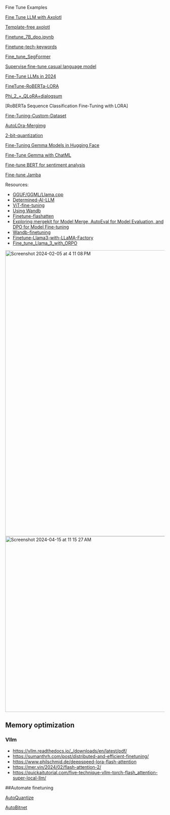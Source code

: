 Fine Tune Examples

[Fine Tune LLM with Axolotl](https://github.com/andysingal/llm-course/blob/main/llama_finetune/Fine_tune_LLMs_with_Axolotl.ipynb)

[Template-free axolotl](https://hamel.dev/notes/llm/finetuning/09_template_free.html)

[Finetune_7B_dpo.ipynb](https://github.com/andysingal/llm-course/blob/main/llama_finetune/Finetune_7B_dpo.ipynb)

[Finetune-tech-keywords](https://github.com/andysingal/llm-course/blob/main/llama_finetune/finetune_tech_keywords.ipynb)

[Fine_tune_SegFormer](https://github.com/andysingal/llm-course/blob/main/llama_finetune/Fine_tune_SegFormer_on_custom_dataset.ipynb)

[Supervise fine-tune casual language model](https://www.kaggle.com/code/aisuko/supervise-fine-tune-casual-language-model)

[Fine-Tune LLMs in 2024](https://www.determined.ai/blog/llm-finetuning)

[FineTune-RoBERTa-LORA](https://new.qq.com/rain/a/20240213A02E8M00)

[Phi_2_+_QLoRA+dialogsum](https://github.com/andysingal/llm-course/blob/main/llama_finetune/Phi_2_%2B_QLoRA%2Bdialogsum.ipynb)

[RoBERTa Sequence Classification Fine-Tuning with LORA]

[Fine-Tuning-Custom-Dataset](https://github.com/andysingal/llm-course/blob/main/llama_finetune/fine-tuning-custom-dataset.ipynb)

[AutoLOra-Mergimg](https://github.com/andysingal/llm-course/blob/main/llama_finetune/%F0%9F%A7%9C_AutoLoRAMerging_(Ties%2C_Dare%2C_MagnitudePrune).ipynb) 

[2-bit-quantization](https://github.com/andysingal/llm-course/blob/main/llama_finetune/2_bit_Quantization.ipynb)

[Fine-Tuning Gemma Models in Hugging Face](https://github.com/andysingal/llm-course/blob/main/llama_finetune/examples_notebook_sft_peft.ipynb)

[Fine-Tune Gemma with ChatML](https://github.com/andysingal/llm-course/blob/main/llama_finetune/gemma-lora-example.ipynb)

[Fine-tune BERT for sentiment analysis](https://skimai.com/fine-tuning-bert-for-sentiment-analysis/)

[Fine-tune Jamba](https://github.com/andysingal/llm-course/blob/main/llama_finetune/fine_tune_Jamba.ipynb)




Resources:
- [GGUF/GGML/Llama.cpp](https://github.com/andysingal/llm-course/blob/main/llama_finetune/file_types.md)
- [Determined-AI-LLM](https://www.determined.ai/blog/llm-finetuning)
- [ViT-fine-tuning](https://github.com/olonok69/LLM_Notebooks/blob/main/image/Image_classification_NSWF_full_training.ipynb)
- [Using Wandb](https://wandb.ai/site/solutions/llm-fine-tuning)
- [Finetune-flashatten](https://medium.com/@yernenip/optimizing-phi-2-a-deep-dive-into-fine-tuning-small-language-models-9d545ac90a99)
- [Exploring mergekit for Model Merge, AutoEval for Model Evaluation, and DPO for Model Fine-tuning](https://medium.com/towards-data-science/exploring-mergekit-for-model-merge-and-autoeval-for-model-evaluation-c681766fd1f3)
- [Wandb-finetuning](https://wandb.ai/fully-connected/blog/distilbert)
- [Finetune-Llama3-with-LLaMA-Factory](https://github.com/andysingal/llm-course/blob/main/llama_finetune/notebooks/Finetune_Llama3_with_LLaMA_Factory.ipynb)
- [Fine_tune_Llama_3_with_ORPO](https://github.com/andysingal/llm-course/blob/main/llama_finetune/notebooks/Fine_tune_Llama_3_with_ORPO.ipynb) 


<img width="900" alt="Screenshot 2024-02-05 at 4 11 08 PM" src="https://github.com/andysingal/llm-course/assets/20493493/81eef3c8-d3a5-4a3b-a0dd-174dd7c65de1">

<img width="553" alt="Screenshot 2024-04-15 at 11 15 27 AM" src="https://github.com/andysingal/llm-course/assets/20493493/48667f68-e5a5-4722-b090-f8f277f1ff1e">


## Memory optimization
### Vllm
- https://vllm.readthedocs.io/_/downloads/en/latest/pdf/ 
- https://sumanthrh.com/post/distributed-and-efficient-finetuning/ 
- https://www.philschmid.de/deepspeed-lora-flash-attention 
- https://mer.vin/2024/02/flash-attention-2/
- https://quickaitutorial.com/five-technique-vllm-torch-flash_attention-super-local-llm/


##Automate finetuning

[AutoQuantize](https://github.com/andysingal/llm-course/blob/main/llama_finetune/%F0%9F%A4%96_AutoQuantize_(GGUF%2C_AWQ%2C_EXL2%2C_GPTQ).ipynb)

[AutoBitnet](https://github.com/andysingal/llm-course/blob/main/llama_finetune/%F0%9F%8C%8A_AutoBitnet.ipynb)



